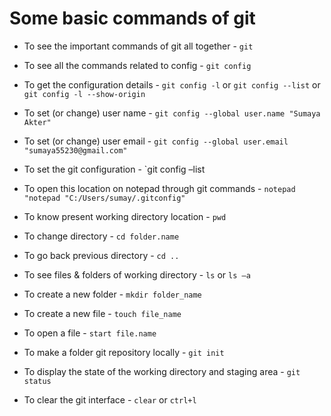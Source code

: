 # Some basic commands of git

- To see the important commands of git all together - `git`
- To see all the commands related to config - `git config`
- To get the configuration details - `git config -l` or `git config --list` or `git config -l --show-origin`
- To set (or change) user name - `git config --global user.name "Sumaya Akter"`
- To set (or change) user email - `git config --global user.email "sumaya55230@gmail.com"`
- To set the git configuration​ - `git config –list
- To open this location on notepad through git commands - `notepad "notepad "C:/Users/sumay/.gitconfig"`

- To know present working directory location - `pwd`
- To change directory​ - `cd folder.name`
- To go back previous directory​ - `cd ..`
- To see files & folders of working directory​ - `ls` or `ls –a`
- To create a new folder - `mkdir folder_name`
- To create a new file​ - `touch file_name`
- To open a file - `start file.name`
- To make a folder git repository locally​ - `git init`
- To display the state of the working directory and staging area​ - `git status`
- To clear the git interface​ - `clear` or `ctrl+l`
